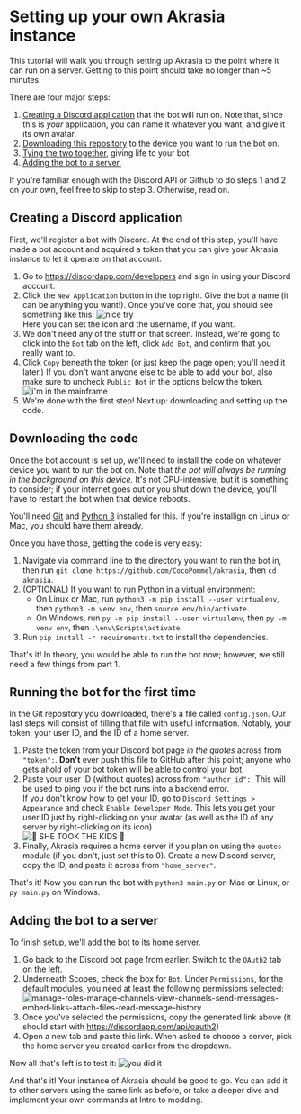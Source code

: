 # Setting up your own Akrasia instance

This tutorial will walk you through setting up Akrasia to the point where it can run on a server. Getting to this point should take no
longer than ~5 minutes.

There are four major steps:
  1. [Creating a Discord application](#creating-a-discord-application) that the bot will run on. Note that, since this is *your* application, you can name it whatever you want, and give it its own avatar.
  2. [Downloading this repository](#downloading-the-code) to the device you want to run the bot on.
  3. [Tying the two together](#running-the-bot-for-the-first-time), giving life to your bot.
  4. [Adding the bot to a server.](#adding-the-bot-to-a-server)
  
If you're familiar enough with the Discord API or Github to do steps 1 and 2 on your own, feel free to skip to step 3. Otherwise, read on.

## Creating a Discord application

First, we'll register a bot with Discord. At the end of this step, you'll have made a bot account and acquired a token that you can give
your Akrasia instance to let it operate on that account.

  1) Go to https://discordapp.com/developers and sign in using your Discord account. 
  2) Click the `New Application` button in the top right. Give the bot a name (it can be anything you want!). Once you've done that, you should see something like this:
  ![nice try](https://i.imgur.com/5GHipmy.png)  
  Here you can set the icon and the username, if you want.
  3) We don't need any of the stuff on that screen. Instead, we're going to click into the `Bot` tab on the left, click `Add Bot`, and confirm that you really want to.
  4) Click `Copy` beneath the token (or just keep the page open; you'll need it later.) If you don't want anyone else to be able to add your bot, also make sure to uncheck `Public Bot` in the options below the token.
  ![i'm in the mainframe](https://i.imgur.com/qbwk5ae.png)
  5) We're done with the first step! Next up: downloading and setting up the code.
  
## Downloading the code

Once the bot account is set up, we'll need to install the code on whatever device you want to run the bot on. Note that *the bot will always be running in the background on this device.*
It's not CPU-intensive, but it is something to consider; if your internet goes out or you shut down the device, you'll have to restart the bot when that device reboots.

You'll need [Git](https://git-scm.com/book/en/v2/Getting-Started-Installing-Git) and [Python 3](https://realpython.com/installing-python/#windows) installed for this. If you're installign on Linux or Mac, you should have them already.

Once you have those, getting the code is very easy:

  1) Navigate via command line to the directory you want to run the bot in, then run `git clone https://github.com/CocoPommel/akrasia`, then `cd akrasia`.
  2) (OPTIONAL) If you want to run Python in a virtual environment:  
     * On Linux or Mac, run `python3 -m pip install --user virtualenv`, then `python3 -m venv env`, then `source env/bin/activate`.
     * On Windows, run `py -m pip install --user virtualenv`, then `py -m venv env`, then `.\env\Scripts\activate`.
  3) Run `pip install -r requirements.txt` to install the dependencies.
  
That's it! In theory, you would be able to run the bot now; however, we still need a few things from part 1.

## Running the bot for the first time
In the Git repository you downloaded, there's a file called `config.json`. Our last steps will consist of filling that file with useful information. Notably, your token, your user ID, and the ID of a home server.

  1) Paste the token from your Discord bot page *in the quotes* across from `"token":`. **Don't** ever push this file to GitHub after this point; anyone who gets ahold of your bot token will be able to control your bot.
  2) Paste your user ID (without quotes) across from `"author_id":`. This will be used to ping you if the bot runs into a backend error.    
  If you don't know how to get your ID, go to `Discord Settings > Appearance` and check `Enable Developer Mode`. This lets you get your user ID just by right-clicking on your avatar (as well as the ID of any server by right-clicking on its icon)  
  ![:crab: SHE TOOK THE KIDS :crab:](https://i.imgur.com/sv2FXlW.png)
  3) Finally, Akrasia requires a home server if you plan on using the `quotes` module (if you don't, just set this to 0). Create a new Discord server, copy the ID, and paste it across from `"home_server"`.

That's it! Now you can run the bot with `python3 main.py` on Mac or Linux, or `py main.py` on Windows.

## Adding the bot to a server
To finish setup, we'll add the bot to its home server.

  1) Go back to the Discord bot page from earlier. Switch to the `OAuth2` tab on the left. 
  2) Underneath Scopes, check the box for `Bot`. Under `Permissions`, for the default modules, you need at least the following permissions selected:  
  ![manage-roles-manage-channels-view-channels-send-messages-embed-links-attach-files-read-message-history](https://i.imgur.com/H1mQ8dT.png)
  3) Once you've selected the permissions, copy the generated link above (it should start with https://discordapp.com/api/oauth2)
  4) Open a new tab and paste this link. When asked to choose a server, pick the home server you created earlier from the dropdown.

Now all that's left is to test it:
![you did it](https://i.imgur.com/0OLnWzY.png)
 
 And that's it! Your instance of Akrasia should be good to go. You can add it to other servers using the same link as before, or take a
 deeper dive and implement your own commands at Intro to modding.
 
